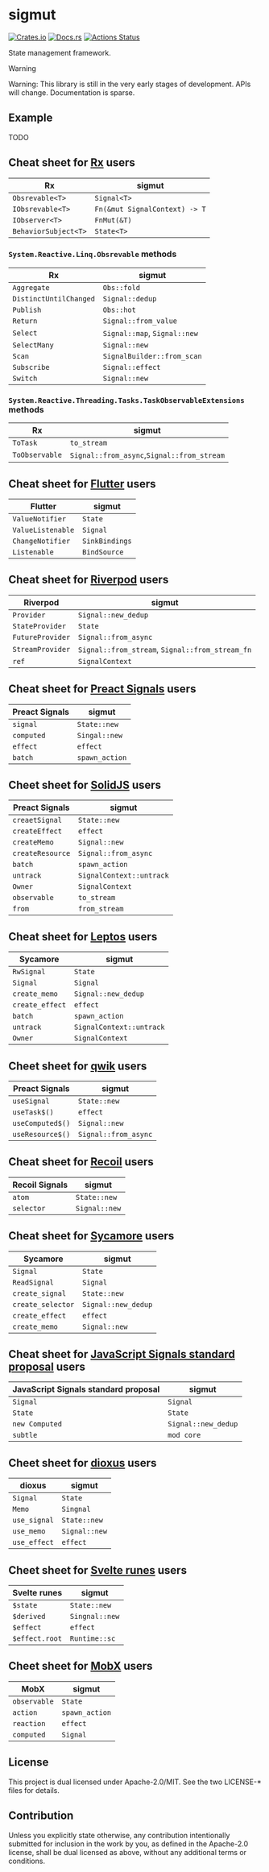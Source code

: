 # sigmut

[![Crates.io](https://img.shields.io/crates/v/sigmut.svg)](https://crates.io/crates/sigmut)
[![Docs.rs](https://docs.rs/sigmut/badge.svg)](https://docs.rs/sigmut/)
[![Actions Status](https://github.com/frozenlib/sigmut/workflows/CI/badge.svg)](https://github.com/frozenlib/sigmut/actions)

State management framework.

> [!WARNING]
> Warning: This library is still in the very early stages of development. APIs will change. Documentation is sparse.

## Example

TODO

## Cheat sheet for [Rx] users

| Rx                   | sigmut                        |
| -------------------- | ----------------------------- |
| `Obsrevable<T>`      | `Signal<T>`                   |
| `IObsrevable<T>`     | `Fn(&mut SignalContext) -> T` |
| `IObserver<T>`       | `FnMut(&T)`                   |
| `BehaviorSubject<T>` | `State<T>`                    |

[rx]: https://reactivex.io/

### `System.Reactive.Linq.Obsrevable` methods

| Rx                     | sigmut                       |
| ---------------------- | ---------------------------- |
| `Aggregate`            | `Obs::fold`                  |
| `DistinctUntilChanged` | `Signal::dedup`              |
| `Publish`              | `Obs::hot`                   |
| `Return`               | `Signal::from_value`         |
| `Select`               | `Signal::map`, `Signal::new` |
| `SelectMany`           | `Signal::new`                |
| `Scan`                 | `SignalBuilder::from_scan`   |
| `Subscribe`            | `Signal::effect`             |
| `Switch`               | `Signal::new`                |

### `System.Reactive.Threading.Tasks.TaskObservableExtensions` methods

| Rx             | sigmut                                     |
| -------------- | ------------------------------------------ |
| `ToTask`       | `to_stream`                                |
| `ToObservable` | `Signal::from_async`,`Signal::from_stream` |

## Cheat sheet for [Flutter] users

| Flutter           | sigmut         |
| ----------------- | -------------- |
| `ValueNotifier`   | `State`        |
| `ValueListenable` | `Signal`       |
| `ChangeNotifier`  | `SinkBindings` |
| `Listenable`      | `BindSource`   |

[flutter]: https://flutter.dev/

## Cheat sheet for [Riverpod] users

| Riverpod         | sigmut                                          |
| ---------------- | ----------------------------------------------- |
| `Provider`       | `Signal::new_dedup`                             |
| `StateProvider`  | `State`                                         |
| `FutureProvider` | `Signal::from_async`                            |
| `StreamProvider` | `Signal::from_stream`, `Signal::from_stream_fn` |
| `ref`            | `SignalContext`                                 |

[riverpod]: https://riverpod.dev/

## Cheat sheet for [Preact Signals] users

| Preact Signals | sigmut         |
| -------------- | -------------- |
| `signal`       | `State::new`   |
| `computed`     | `Singal::new`  |
| `effect`       | `effect`       |
| `batch`        | `spawn_action` |

[preact signals]: https://preactjs.com/guide/v10/signals/

## Cheet sheet for [SolidJS] users

| Preact Signals   | sigmut                   |
| ---------------- | ------------------------ |
| `creaetSignal`   | `State::new`             |
| `createEffect`   | `effect`                 |
| `createMemo`     | `Signal::new`            |
| `createResource` | `Signal::from_async`     |
| `batch`          | `spawn_action`           |
| `untrack`        | `SignalContext::untrack` |
| `Owner`          | `SignalContext`          |
| `observable`     | `to_stream`              |
| `from`           | `from_stream`            |

[solidjs]: https://www.solidjs.com/docs/latest/api#basic-reactivity

## Cheat sheet for [Leptos] users

| Sycamore        | sigmut                   |
| --------------- | ------------------------ |
| `RwSignal`      | `State`                  |
| `Signal`        | `Signal`                 |
| `create_memo`   | `Signal::new_dedup`      |
| `create_effect` | `effect`                 |
| `batch`         | `spawn_action`           |
| `untrack`       | `SignalContext::untrack` |
| `Owner`         | `SignalContext`          |

[leptos]: https://leptos.dev/

## Cheet sheet for [qwik] users

| Preact Signals   | sigmut               |
| ---------------- | -------------------- |
| `useSignal`      | `State::new`         |
| `useTask$()`     | `effect`             |
| `useComputed$()` | `Signal::new`        |
| `useResource$()` | `Signal::from_async` |

[qwik]: https://qwik.builder.io/docs/components/state/

## Cheat sheet for [Recoil] users

| Recoil Signals | sigmut        |
| -------------- | ------------- |
| `atom`         | `State::new`  |
| `selector`     | `Signal::new` |

[recoil]: https://recoiljs.org/

## Cheat sheet for [Sycamore] users

| Sycamore          | sigmut              |
| ----------------- | ------------------- |
| `Signal`          | `State`             |
| `ReadSignal`      | `Signal`            |
| `create_signal`   | `State::new`        |
| `create_selector` | `Signal::new_dedup` |
| `create_effect`   | `effect`            |
| `create_memo`     | `Signal::new`       |

[sycamore]: https://sycamore-rs.netlify.app/

## Cheat sheet for [JavaScript Signals standard proposal] users

| JavaScript Signals standard proposal | sigmut              |
| ------------------------------------ | ------------------- |
| `Signal`                             | `Signal`            |
| `State`                              | `State`             |
| `new Computed`                       | `Signal::new_dedup` |
| `subtle`                             | `mod core`          |

[JavaScript Signals standard proposal]: https://github.com/tc39/proposal-signals

## Cheet sheet for [dioxus] users

| dioxus       | sigmut        |
| ------------ | ------------- |
| `Signal`     | `State`       |
| `Memo`       | `Singnal`     |
| `use_signal` | `State::new`  |
| `use_memo`   | `Signal::new` |
| `use_effect` | `effect`      |

[dioxus]: https://dioxuslabs.com/

## Cheet sheet for [Svelte runes] users

| Svelte runes   | sigmut         |
| -------------- | -------------- |
| `$state`       | `State::new`   |
| `$derived`     | `Singnal::new` |
| `$effect`      | `effect`       |
| `$effect.root` | `Runtime::sc`  |

[Svelte runes]: https://svelte-5-preview.vercel.app/docs/runes

## Cheet sheet for [MobX] users

| MobX         | sigmut         |
| ------------ | -------------- |
| `observable` | `State`        |
| `action`     | `spawn_action` |
| `reaction`   | `effect`       |
| `computed`   | `Signal`       |

[MobX]: https://mobx.js.org/api.html

## License

This project is dual licensed under Apache-2.0/MIT. See the two LICENSE-\* files for details.

## Contribution

Unless you explicitly state otherwise, any contribution intentionally submitted for inclusion in the work by you, as defined in the Apache-2.0 license, shall be dual licensed as above, without any additional terms or conditions.
